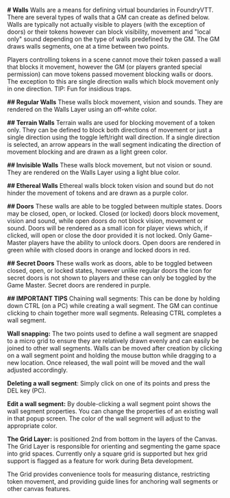 **# Walls**
Walls are a means for defining virtual boundaries in FoundryVTT. There are several types of walls that a GM can create as defined below.  Walls are typically not actually visible to players (with the exception of doors) or their tokens however can block visibility, movement and "local only" sound depending on the type of walls predefined by the GM. The GM draws walls segments, one at a time between two points. 

Players controlling tokens in a scene cannot move their token passed a wall that blocks it movement, however the GM (or players granted special permission) can move tokens passed movement blocking walls or doors. The exception to this are single direction walls which block movement only in one direction. TIP: Fun for insidious traps. 

**## Regular Walls**
These walls block movement, vision and sounds. They are rendered on the Walls Layer using an off-white color.

**## Terrain Walls**
Terrain walls are used for blocking movement of a token only.  They can be defined to block both directions of movement or just a single direction using the toggle left/right wall direction.  If a single direction is selected, an arrow appears in the wall segment indicating the direction of movement blocking and are drawn as a light green color.

**## Invisible Walls**
These walls block movement, but not vision or sound. They are rendered on the Walls Layer using a light blue color.

**## Ethereal Walls**
Ethereal walls block token vision and sound but do not hinder the movement of tokens and are drawn as a purple color.

**## Doors**
These walls are able to be toggled between multiple states. Doors may be closed, open, or locked. Closed (or locked) doors block movement, vision and sound, while open doors do not block vision, movement or sound. Doors will be rendered as a small icon for player views which, if clicked, will open or close the door provided it is not locked. Only Game-Master players have the ability to unlock doors. Open doors are rendered in green while with closed doors in orange and locked doors in red.

**## Secret Doors**
These walls work as doors, able to be toggled between closed, open, or locked states, however unlike regular doors the icon for secret doors is not shown to players and these can only be toggled by the Game Master. Secret doors are rendered in purple.

**## IMPORTANT TIPS**
Chaining wall segments: This can be done by holding down CTRL (on a PC) while creating a wall segment. The GM can continue clicking to chain together more wall segments.  Releasing CTRL completes a wall segment.

**Wall snapping:** The two points used to define a wall segment are snapped to a micro grid to ensure they are relatively drawn evenly and can easily be joined to other wall segments. Walls can be moved after creation by clicking on a wall segment point and holding the mouse button while dragging to a new location. Once released, the wall point will be moved and the wall adjusted accordingly.

**Deleting a wall segment**: Simply click on one of its points and press the DEL key (PC).

**Edit a wall segment:** By double-clicking a wall segment point shows the wall segment properties.  You can change the properties of an existing wall in that popup screen.  The color of the wall segment will adjust to the appropriate color.

**The Grid Layer:** is positioned 2nd from bottom in the layers of the Canvas. The Grid Layer is responsible for orienting and segmenting the game space into grid spaces. Currently only a square grid is supported but hex grid support is flagged as a feature for work during Beta development.

The Grid provides convenience tools for measuring distance, restricting token movement, and providing guide lines for anchoring wall segments or other canvas features.